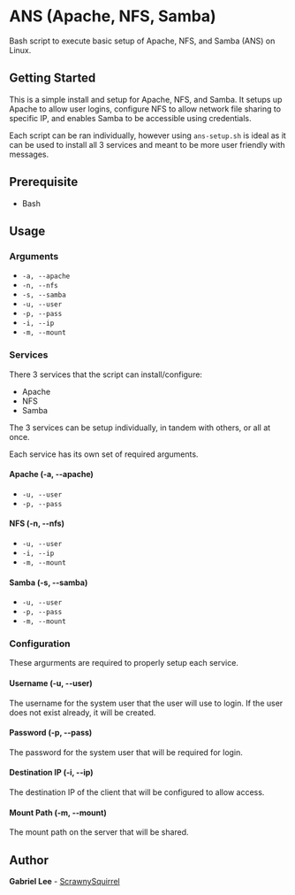 # ANS (Apache, NFS, Samba)
Bash script to execute basic setup of Apache, NFS, and Samba (ANS) on Linux.

## Getting Started
This is a simple install and setup for Apache, NFS, and Samba. It setups up Apache to allow user logins, configure NFS to allow network file sharing to specific IP, and enables Samba to be accessible using credentials. 

Each script can be ran individually, however using `ans-setup.sh` is ideal as it can be used to install all 3 services and meant to be more user friendly with messages.

## Prerequisite
* Bash

## Usage
### Arguments
* `-a, --apache`
* `-n, --nfs`
* `-s, --samba`
* `-u, --user`
* `-p, --pass`
* `-i, --ip`
* `-m, --mount`

### Services
There 3 services that the script can install/configure:
* Apache
* NFS
* Samba

The 3 services can be setup individually, in tandem with others, or all at once. 

Each service has its own set of required arguments.

#### Apache (-a, --apache)
* `-u, --user`
* `-p, --pass`

#### NFS (-n, --nfs)
* `-u, --user`
* `-i, --ip`
* `-m, --mount`

#### Samba (-s, --samba)
* `-u, --user`
* `-p, --pass`
* `-m, --mount`

### Configuration
These argurments are required to properly setup each service.

#### Username (-u, --user)
The username for the system user that the user will use to login. If the user does not exist already, it will be created.

#### Password (-p, --pass)
The password for the system user that will be required for login.

#### Destination IP (-i, --ip)
The destination IP of the client that will be configured to allow access.

#### Mount Path (-m, --mount)
The mount path on the server that will be shared.

## Author

**Gabriel Lee** - [ScrawnySquirrel](https://github.com/ScrawnySquirrel)

